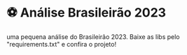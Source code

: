 # ⚽ Análise Brasileirão 2023
uma pequena análise do Brasileirão 2023. 
Baixe as libs pelo "requirements.txt" e confira o projeto!
